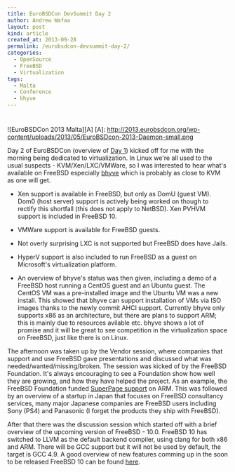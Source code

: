 ```yaml
---
title: EuroBSDCon DevSummit Day 2
author: Andrew Wafaa
layout: post
kind: article
created_at: 2013-09-28
permalink: /eurobsdcon-devsummit-day-2/
categories:
  - OpenSource
  - FreeBSD
  - Virtualization
tags:
  - Malta
  - Conference
  - bhyve
---
```

# 
![EuroBSDCon 2013 Malta][A]
 [A]: http://2013.eurobsdcon.org/wp-content/uploads/2013/05/EuroBSDcon-2013-Daemon-small.png

Day 2 of EuroBSDCon (overview of [Day 1][1]) kicked off for me with the morning being dedicated to virtualization. In Linux we're all used to the usual suspects - KVM/Xen/LXC/VMWare, so I was interested to hear what's available on FreeBSD especially [bhyve][2] which is probably as close to KVM as one will get.

 [1]: http://andrew.wafaa.eu/2013/09/27/eurobsdcon-devsummit-day-1.html "Overview of Day 1 of EuroBSDCon DevSummit"
 [2]: http://bhyve.org/ "The BSD Hypervisor"

 * Xen support is available in FreeBSD, but only as DomU (guest VM). Dom0 (host server) support is actively being worked on though to rectify this shortfall (this does not apply to NetBSD). Xen PVHVM support is included in FreeBSD 10. 

 * VMWare support is available for FreeBSD guests. 

 * Not overly surprising LXC is not supported but FreeBSD does have Jails. 

 * HyperV support is also included to run FreeBSD as a guest on Microsoft's virtualization platform.

 * An overview of bhyve's status was then given, including a demo of a FreeBSD host running a CentOS guest and an Ubuntu guest. The CentOS VM was a pre-installed image and the Ubuntu VM was a new install. This showed that bhyve can support installation of VMs via ISO images thanks to the newly commit AHCI support. Currently bhyve only supports x86 as an architecture, but there are plans to support ARM; this is mainly due to resources avilable etc. bhyve shows a lot of promise and it will be great to see competition in the virtualization space on FreeBSD, just like there is on Linux.

The afternoon was taken up by the Vendor session, where companies that support and use FreeBSD gave presentations and discussed what was needed/wanted/missing/broken. The session was kicked of by the FreeBSD Foundation. It's always encouraging to see a Foundation show how well they are growing, and how they have helped the project. As an example, the FreeBSD Foundation funded [SuperPage support][2] on ARM. This was followed by an overview of a startup in Japan that focuses on FreeBSD consultancy services, many major Japanese companies are FreeBSD users including Sony (PS4) and Panasonic (I forget the products they ship with FreeBSD). 

After that there was the discussion session which started off with a brief overview of the upcoming version of FreeBSD - 10.0. FreeBSD 10 has switched to LLVM as the default backend compiler, using clang for both x86 and ARM. There will be GCC support but it will not be used by default, the target is GCC 4.9. A good overview of new features comming up in the soon to be released FreeBSD 10 can be found [here][3].

 [2]: http://blogs.arm.com/software-enablement/1079-transparent-superpages-for-freebsd-on-arm/ "SuperPage support on FreeBSD by SemiHalf"
 [3]: http://www.freebsdnews.net/2013/09/20/freebsd-10s-new-technologies-and-features/ "New features in FreeBSD 10"


